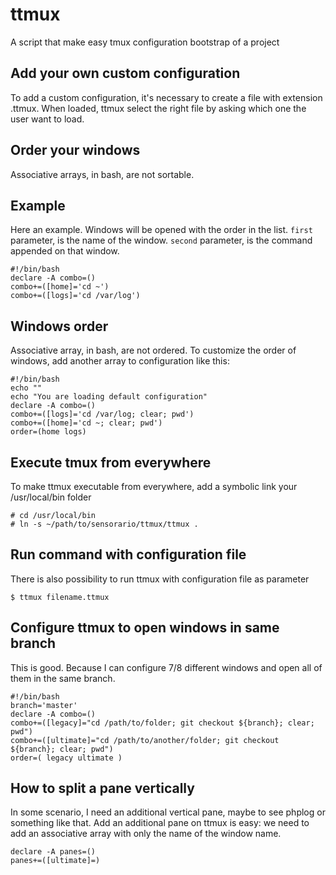 # ttmux

A script that make easy tmux configuration bootstrap of a project

## Add your own custom configuration

To add a custom configuration, it's necessary to create a file with extension .ttmux. When loaded, ttmux select the right file by asking which one the user want to load.

## Order your windows

Associative arrays, in bash, are not sortable.

## Example

Here an example. Windows will be opened with the order in the list. `first` parameter, is the name of the window. `second` parameter, is the command appended on that window.

    #!/bin/bash
    declare -A combo=()
    combo+=([home]='cd ~')
    combo+=([logs]='cd /var/log')

## Windows order

Associative array, in bash, are not ordered. To customize the order of windows, add another array to configuration like this:

    #!/bin/bash
    echo ""
    echo "You are loading default configuration"
    declare -A combo=()
    combo+=([logs]='cd /var/log; clear; pwd')
    combo+=([home]='cd ~; clear; pwd')
    order=(home logs)

## Execute tmux from everywhere

To make ttmux executable from everywhere, add a symbolic link your /usr/local/bin folder

    # cd /usr/local/bin
    # ln -s ~/path/to/sensorario/ttmux/ttmux .

## Run command with configuration file

There is also possibility to run ttmux with configuration file as parameter

    $ ttmux filename.ttmux

## Configure ttmux to open windows in same branch

This is good. Because I can configure 7/8 different windows and open all of them in the same branch.

    #!/bin/bash
    branch='master'
    declare -A combo=()
    combo+=([legacy]="cd /path/to/folder; git checkout ${branch}; clear; pwd")
    combo+=([ultimate]="cd /path/to/another/folder; git checkout ${branch}; clear; pwd")
    order=( legacy ultimate )

## How to split a pane vertically

In some scenario, I need an additional vertical pane, maybe to see phplog or something like that. Add an additional pane on ttmux is easy: we need to add an associative array with only the name of the window name.

    declare -A panes=()
    panes+=([ultimate]=)



